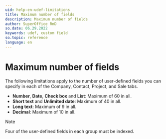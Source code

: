 ```yaml
---
uid: help-en-udef-limitations
title: Maximum number of fields
description: Maximum number of fields
author: SuperOffice RnD
so.date: 06.29.2022
keywords: udef, custom field
so.topic: reference
language: en
---
```


# Maximum number of fields

The following limitations apply to the number of user-defined fields you can specify in each of the Company, Contact, Project, and Sale tabs.

* **Number**, **Date**, **Check box** and **List**: Maximum of 60 in all.
* **Short text** and **Unlimited date**: Maximum of 40 in all.
* **Long text**: Maximum of 9 in all.
* **Decimal**: Maximum of 10 in all.

> [!NOTE]
> Four of the user-defined fields in each group must be indexed.
